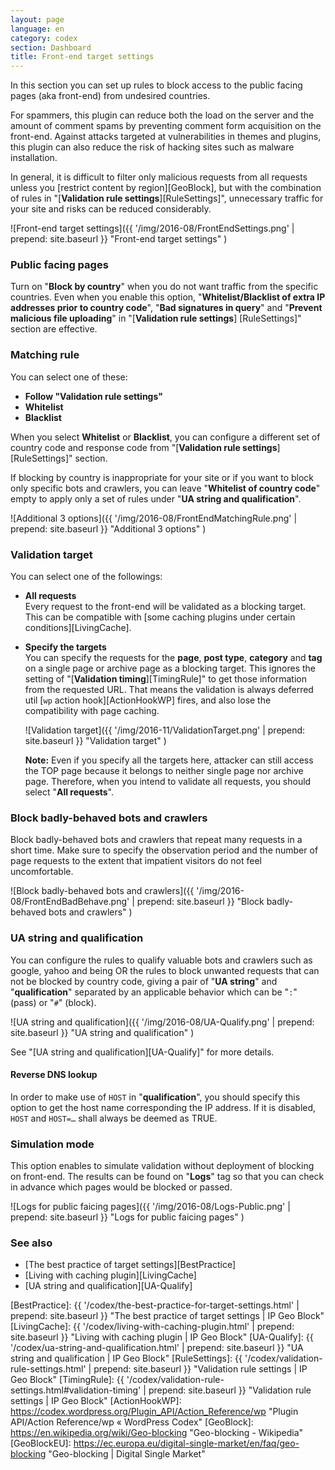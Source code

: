 ```yaml
---
layout: page
language: en
category: codex
section: Dashboard
title: Front-end target settings
---
```


In this section you can set up rules to block access to the public facing pages
(aka front-end) from undesired countries.

For spammers, this plugin can reduce both the load on the server and the amount
of comment spams by preventing comment form acquisition on the front-end.
Against attacks targeted at vulnerabilities in themes and plugins, this plugin 
can also reduce the risk of hacking sites such as malware installation.

In general, it is difficult to filter only malicious requests from all requests
unless you [restrict content by region][GeoBlock], but with the combination of 
rules in "[**Validation rule settings**][RuleSettings]", unnecessary traffic 
for your site and risks can be reduced considerably.

![Front-end target settings]({{ '/img/2016-08/FrontEndSettings.png' | prepend: site.baseurl }}
 "Front-end target settings"
)

### Public facing pages ###

Turn on "**Block by country**" when you do not want traffic from the specific 
countries. Even when you enable this option, "**Whitelist/Blacklist of extra 
IP addresses prior to country code**", "**Bad signatures in query**" and 
"**Prevent malicious file uploading**" in "[**Validation rule settings**]
[RuleSettings]" section are effective.

### Matching rule ###

You can select one of these:

- **Follow "Validation rule settings"**
- **Whitelist**
- **Blacklist**

When you select **Whitelist** or **Blacklist**, you can configure a different 
set of country code and response code from "[**Validation rule settings**]
[RuleSettings]" section.

If blocking by country is inappropriate for your site or if you want to block 
only specific bots and crawlers, you can leave "**Whitelist of country code**"
empty to apply only a set of rules under "**UA string and qualification**".

![Additional 3 options]({{ '/img/2016-08/FrontEndMatchingRule.png' | prepend: site.baseurl }}
 "Additional 3 options"
)

### Validation target ###

You can select one of the followings:

- **All requests**  
Every request to the front-end will be validated as a blocking target. This can
be compatible with [some caching plugins under certain conditions][LivingCache].

- **Specify the targets**  
You can specify the requests for the __page__, __post type__, __category__ 
and __tag__ on a single page or archive page as a blocking target. This ignores
the setting of "[**Validation timing**][TimingRule]" to get those information 
from the requested URL. That means the validation is always deferred util [`wp`
action hook][ActionHookWP] fires, and also lose the compatibility with page 
caching.
  
  ![Validation target]({{ '/img/2016-11/ValidationTarget.png' | prepend: site.baseurl }}
   "Validation target"
  )  
  
  <div class="alert alert-info">
    <strong>Note:</strong>
    Even if you specify all the targets here, attacker can still access the TOP
    page because it belongs to neither single page nor archive page. Therefore,
    when you intend to validate all requests, you should select "<strong>All
    requests</strong>".
  </div>

### Block badly-behaved bots and crawlers ###

Block badly-behaved bots and crawlers that repeat many requests in a short time.
Make sure to specify the observation period and the number of page requests to 
the extent that impatient visitors do not feel uncomfortable.

![Block badly-behaved bots and crawlers]({{ '/img/2016-08/FrontEndBadBehave.png' | prepend: site.baseurl }}
 "Block badly-behaved bots and crawlers"
)

### UA string and qualification ###
You can configure the rules to qualify valuable bots and crawlers such as 
google, yahoo and being OR the rules to block unwanted requests that can 
not be blocked by country code, giving a pair of "**UA string**" and
"**qualification**" separated by an applicable behavior which can be "`:`"
(pass) or "`#`" (block).

![UA string and qualification]({{ '/img/2016-08/UA-Qualify.png' | prepend: site.baseurl }}
 "UA string and qualification"
)

See "[UA string and qualification][UA-Qualify]" for more details.

#### Reverse DNS lookup ####

In order to make use of `HOST` in "**qualification**", you should specify this 
option to get the host name corresponding the IP address. If it is disabled, 
`HOST` and <code>HOST=&hellip;</code> shall always be deemed as TRUE.

### Simulation mode ###

This option enables to simulate validation without deployment of blocking on 
front-end. The results can be found on "**Logs**" tag so that you can check in 
advance which pages would be blocked or passed.

![Logs for public faicing pages]({{ '/img/2016-08/Logs-Public.png' | prepend: site.baseurl }}
 "Logs for public faicing pages"
)

### See also ###

- [The best practice of target settings][BestPractice]
- [Living with caching plugin][LivingCache]
- [UA string and qualification][UA-Qualify]

[IP-Geo-Block]: https://wordpress.org/plugins/ip-geo-block/ "WordPress › IP Geo Block « WordPress Plugins"
[BestPractice]: {{ '/codex/the-best-practice-for-target-settings.html'        | prepend: site.baseurl }} "The best practice of target settings | IP Geo Block"
[LivingCache]:  {{ '/codex/living-with-caching-plugin.html'                   | prepend: site.baseurl }} "Living with caching plugin | IP Geo Block"
[UA-Qualify]:   {{ '/codex/ua-string-and-qualification.html'                  | prepend: site.baseurl }} "UA string and qualification | IP Geo Block"
[RuleSettings]: {{ '/codex/validation-rule-settings.html'                     | prepend: site.baseurl }} "Validation rule settings | IP Geo Block"
[TimingRule]:   {{ '/codex/validation-rule-settings.html#validation-timing'   | prepend: site.baseurl }} "Validation rule settings | IP Geo Block"
[ActionHookWP]: https://codex.wordpress.org/Plugin_API/Action_Reference/wp "Plugin API/Action Reference/wp &laquo; WordPress Codex"
[GeoBlock]:     https://en.wikipedia.org/wiki/Geo-blocking "Geo-blocking - Wikipedia"
[GeoBlockEU]:   https://ec.europa.eu/digital-single-market/en/faq/geo-blocking "Geo-blocking | Digital Single Market"
